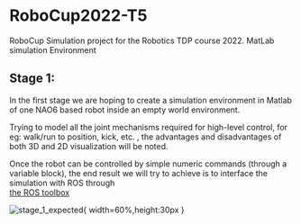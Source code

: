 # RoboCup2022-T5
RoboCup Simulation project for the Robotics TDP course 2022.
MatLab simulation Environment 

## Stage 1:

In the first stage we are hoping to create a simulation environment in Matlab of one NAO6 based robot inside an empty world environment. 

Trying to model all the joint mechanisms required for high-level control, for eg: walk/run to position, kick, etc. , the advantages and disadvantages of both 3D and 2D visualization 
will be noted. 

Once the robot can be controlled by simple numeric commands (through a variable block), the end result we will try to achieve is to interface the simulation with ROS through  
[the ROS toolbox](https://uk.mathworks.com/help/ros/ug/get-started-with-ros.html)

![stage_1_expected](images/Robocup-conroller.png "Expected Result"){ width=60%,height:30px }